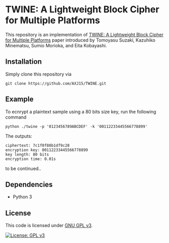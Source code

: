 # TWINE: A Lightweight Block Cipher for Multiple Platforms

This repository is an implementation of [TWINE: A Lightweight Block Cipher for Multiple Platforms](TWINE_A_Lightweight_Block_Cipher_for_Multiple_Platforms.pdf) paper introduced by Tomoyasu Suzaki, Kazuhiko Minematsu, Sumio Morioka, and Eita Kobayashi.

## Installation
Simply clone this repository via

	git clone https://github.com/AXJ15/TWINE.git

## Example
To ecnrypt a plaintext sample using a 80 bits size key, run the following command

	python ./twine -p '0123456789ABCDEF' -k '00112233445566778899'

The outputs:

	ciphertext: 7c1f0f80b1df9c28
	encryption key: 00112233445566778899
	key length: 80 bits
	encryption time: 0.01s

to be continued.. 

## Dependencies
- Python 3

## License
This code is licensed under [GNU GPL v3](https://www.gnu.org/licenses/gpl-3.0.en.html).

[![License: GPL v3](https://img.shields.io/badge/License-GPLv3-blue.svg)](https://www.gnu.org/licenses/gpl-3.0)
